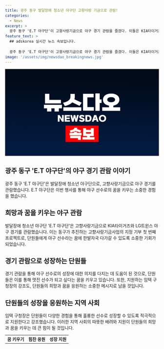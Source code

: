 ```yaml
---
title: 광주 동구 발달장애 청소년 야구단 고향사랑 기금으로 관람!
categories:
  - News
excerpt: >
  광주 동구 'E.T 야구단'이 고향사랑기금으로 야구 경기 관람을 즐겼다. 이들은 KIA타이거즈와 LG트윈스의 경기를 직관하며 야구 선수로의 꿈을 키웠다. 발달장애 청소년 야구단으로, 이들에게는 이번 경험이 큰 도움이 되었다. 임택 구청장은 "단원들의 성장을 지원하며 훌륭한 선수로 성장할 수 있도록 노력하겠다"고 말했다. 이들은 야구선수로의 꿈을 키우며 새로운 경험을 쌓고 있음을 보여주는 순간이었다.
feature_text: >
  ## adskorea 실시간 뉴스 속보입니다.

  광주 동구 'E.T 야구단'이 고향사랑기금으로 야구 경기 관람을 즐겼다. 이들은 KIA타이거즈와 LG트윈스의 경기를 직관하며 야구 선수로의 꿈을 키웠다. 발달장애 청소년 야구단으로, 이들에게는 이번 경험이 큰 도움이 되었다. 임택 구청장은 "단원들의 성장을 지원하며 훌륭한 선수로 성장할 수 있도록 노력하겠다"고 말했다. 이들은 야구선수로의 꿈을 키우며 새로운 경험을 쌓고 있음을 보여주는 순간이었다.
image: '/assets/img/newsdao_breakingnews.jpg'
---
```


<p><img src="/assets/img/newsdao_breakingnews.jpg" alt="adskorea 속보" /></p>

<h2 data-ke-size="size26">광주 동구 'E.T 야구단'의 야구 경기 관람 이야기</h2>

<p data-ke-size="size16">광주 동구 'E.T 야구단'은 발달장애 청소년 야구단으로, 고향사랑기금으로 야구 경기를 관람했습니다. E.T 야구단은 이번 행사를 통해 야구 선수로의 꿈을 키우는 소중한 경험을 했습니다.</p>

<h2 data-ke-size="size26">희망과 꿈을 키우는 야구 관람</h2>

<p data-ke-size="size16">발달장애 청소년 야구단 'E.T 야구단'은 고향사랑기금으로 KIA타이거즈와 LG트윈스 야구 경기를 관람했습니다. 이는 동구가 추진하는 고향사랑기금사업의 지정 기부 첫 번째 프로젝트로, 단원들에게 야구 선수라는 꿈에 한발자국 다가갈 수 있도록 소중한 기회가 되었습니다.</p>

<h2 data-ke-size="size26">경기 관람으로 성장하는 단원들</h2>

<p data-ke-size="size16">경기 관람을 통해 야구 선수로의 성장에 대한 의지를 다지는 데 도움이 된 것으로, 단원들은 이를 통해 멋진 선수가 되고 싶다는 꿈을 키우고 있습니다. 또한, 지원하는 임택 구청장의 강조도, 단원들의 희망과 꿈을 응원하는 소중한 메시지로 남을 것입니다.</p>

<h2 data-ke-size="size26">단원들의 성장을 응원하는 지역 사회</h2>

<p data-ke-size="size16">임택 구청장은 단원들이 다양한 경험을 통해 훌륭한 선수로 성장할 수 있도록 적극적으로 지원한다고 강조했습니다. 이러한 지역 사회의 따뜻한 배려와 지원이 단원들의 희망과 꿈을 키우는 데 큰 힘이 될 것입니다.</p>

<table>
    <tbody>
        <tr>
            <td style="text-align: center; height: 17px;"><b>꿈 키우기</b></td>
            <td style="text-align: center; height: 17px;"><b>힘찬 응원</b></td>
            <td style="text-align: center; height: 17px;"><b>성장 지원</b></td>
        </tr>
    </tbody>
</table>

<p data-ke-size="size16">&nbsp;</p>

